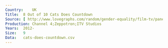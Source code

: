```yaml
---
Country:	UK
Title:	8 Out of 10 Cats Does Countdown
Source:	[ http://www.lovegraphs.com/random/gender-equality/film-tv/panel-shows.html , http://www.comedy.co.uk/guide/tv/8_10_cats_does_countdown/episodes/ ]
Production:	Channel 4;Zeppotron;ITV Studios
Years:	2012-
Size:	9
Data:	cats-does-countdown.csv
---
```



